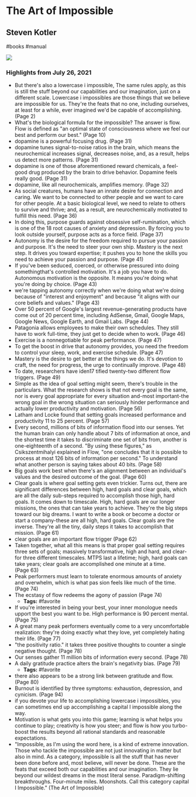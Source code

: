 # The Art of Impossible

## Steven Kotler

#books
#manual

![](https://m.media-amazon.com/images/I/81aYVgKAgEL._SY160.jpg)

### Highlights from July 26, 2021

- But there's also a lowercase i impossible, The same rules apply, as this is still the stuff beyond our capabilities and our imagination, just on a different scale. Lowercase i impossibles are those things that we believe are impossible for us. They're the feats that no one, including ourselves, at least for a while, ever imagined we'd be capable of accomplishing. (Page 2)
- What's the biological formula for the impossible?
  The answer is flow.
  Flow is defined as "an optimal state of consciousness where we feel our best and perform our best." (Page 10)
- dopamine is a powerful focusing drug. (Page 31)
- dopamine tunes signal-to-noise ratios in the brain, which means the neurochemical increases signal, decreases noise, and, as a result, helps us detect more patterns. (Page 31)
- dopamine is one of those aforementioned reward chemicals, a feel-good drug produced by the brain to drive behavior. Dopamine feels really good. (Page 31)
- dopamine, like all neurochemicals, amplifies memory. (Page 32)
- As social creatures, humans have an innate desire for connection and caring. We want to be connected to other people and we want to care for other people. At a basic biological level, we need to relate to others to survive and thrive; and, as a result, are neurochemically motivated to fulfill this need. (Page 36)
- In doing this, purpose guards against obsessive self-rumination, which is one of the 18 root causes of anxiety and depression. By forcing you to look outside yourself, purpose acts as a force field. (Page 37)
- Autonomy is the desire for the freedom required to pursue your passion and purpose. It's the need to steer your own ship. Mastery is the next step. It drives you toward expertise; it pushes you to hone the skills you need to achieve your passion and purpose. (Page 41)
- If you've been seduced, coerced, or otherwise pressured into doing somethingthat's controlled motivation. It's a job you have to do. Autonomous motivation is the opposite. It means you're doing what you're doing by choice. (Page 43)
- we're tapping autonomy correctly when we're doing what we're doing because of "interest and enjoyment"
  and because "it aligns with our core beliefs and values." (Page 43)
- Over 50 percent of Google's largest revenue-generating products have come out of 20 percent time, including AdSense, Gmail, Google Maps, Google News, Google Earth, and Gmail Labs. (Page 44)
- Patagonia allows employees to make their own schedules. They still have to work full-time, they just get to decide when to work. (Page 46)
- Exercise is a nonnegotiable for peak performance. (Page 47)
- To get the boost in drive that autonomy provides, you need the freedom to control your sleep, work, and exercise schedule. (Page 47)
- Mastery is the desire to get better at the things we do. It's devotion to craft, the need for progress, the urge to continually improve. (Page 48)
- To date, researchers have iden17 tified twenty-two different flow triggers. (Page 49)
- Simple as the idea of goal setting might seem, there's trouble in the particulars. What the research shows is that not every goal is the same, nor is every goal appropriate for every situation and-most important-the wrong goal in the wrong situation can seriously hinder performance and actually lower productivity and motivation. (Page 56)
- Latham and Locke found that setting goals increased performance and productivity 11 to 25 percent. (Page 57)
- Every second, millions of bits of information flood into our senses.
  Yet the human brain can only handle about 7 bits of information at once, and the shortest time it takes to discriminate one set of bits from, another is one-eighteenth of a second. "By using these figures," as Csikszentmihalyi explained in Flow, "one concludes that it is possible to process at most 126 bits of information per second."
  To understand what another person is saying takes about 40 bits. (Page 58)
- Big goals work best when there's an alignment between an individual's values and the desired outcome of the goal. (Page 60)
- Clear goals is where goal setting gets even trickier. Turns out, there are significant differences between high, hard goals and clear goals, which are all the daily sub-steps required to accomplish those high, hard goals.
  It comes down to timescale.
  High, hard goals are our longer missions, the ones that can take years to achieve. They're the big steps toward our big dreams. I want to write a book or become a doctor or start a company-these are all high, hard goals.
  Clear goals are the inverse. They're all the tiny, daily steps it takes to accomplish that mission. (Page 61)
- clear goals are an important flow trigger (Page 62)
- Taken together, what all this means is that proper goal setting requires three sets of goals; massively transformative, high and hard, and clear-for three different timescales. MTPS last a lifetime; high, hard goals can take years; clear goals are accomplished one minute at a time. (Page 63)
- Peak performers must learn to tolerate enormous amounts of anxiety and overwhelm, which is what pas sion feels like much of the time. (Page 74)
- The ecstasy of flow redeems the agony of passion (Page 74)
    - **Tags:** #favorite
- If vou're interested in being your best, your inner monologue needs upport the best you want to be. High performance is 90 percent mental. (Page 75)
- A great many peak performers eventually come to a very uncomfortable realization: they're doing exactly what they love, yet completely hating their life. (Page 77)
- "the positivity ratio." it takes three positive thoughts to counter a single negative thought. (Page 78)
- Our senses gather 11 million bits of information every second. (Page 78)
- A daily gratitude practice alters the brain's negativity bias. (Page 79)
    - **Tags:** #favorite
- there also appears to be a strong link between gratitude and flow. (Page 80)
- Burnout is identified by three symptoms: exhaustion, depression, and cynicism. (Page 94)
- if you devote your life to accomplishing lowercase i impossibles, you can sometimes end up accomplishing a capital I impossible along the way.
- Motivation is what gets you into this game; learning is what helps you continue to play; creativity is how you steer; and flow is how you turbo-boost the results beyond all rational standards and reasonable expectations.
- "Impossible, as I'm using the word here, is a kind of extreme innovation. Those who tackle the impossible are not just innovating in matter but also in mind. As a category, impossible is all the stuff that has never been done before and, most believe, will never be done. These are the feats that exceed both our capabilities and our imagination. They lie beyond our wildest dreams in the most literal sense. Paradigm-shifting breakthroughs. Four-minute miles. Moonshots. Call this category capital I Impossible." (The Art of Impossible)
